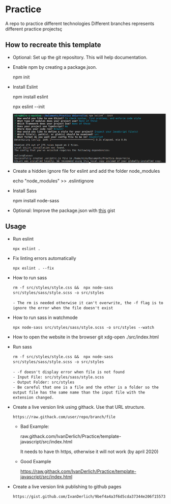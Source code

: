 # Practice
A repo to practice different technologies
Different branches represents different practice projectsç

## How to recreate this template

- Optional: Set up the git repository. This will help documentation.
    
- Enable npm by creating a package.json.

    npm init

- Install Eslint

    npm install eslint

    npx eslint --init

    ![Eslint](docs/eslint-install.png)

- Create a hidden ignore file for eslint and add the folder node_modules

    echo "node_modules" >> .eslintignore

- Install Sass

    npm install node-sass

- Optional: Improve the package.json with [this](https://gist.github.com/IvanDerlich/6d764da8a0723b1b845bb858dd59f458) gist


## Usage

- Run eslint

      npx eslint .

- Fix linting errors automatically

      npx eslint . --fix

- How to run sass 

      rm -f src/styles/style.css &&  npx node-sass src/styles/sass/style.scss -o src/styles

      - The rm is needed otherwise it can't overwrite, the -f flag is to ignore the error when the file doesn't exist

- How to run sass in watchmode

      npx node-sass src/styles/sass/style.scss -o src/styles --watch

- How to open the website in the browser
git
      xdg-open ./src/index.html

- Run sass

      rm -f src/styles/style.css &&  npx node-sass src/styles/sass/style.scss -o src/styles

      - -f doesn't display error when file is not found
      - Input File: src/styles/sass/style.scss
      - Output Folder: src/styles
      - Be careful that one is a file and the other is a folder so the output file has the same name than the input file with the extension changed.
  
- Create a live version link using githack. Use that URL structure.

      https://raw.githack.com/user/repo/branch/file

    - Bad Example:

      raw.githack.com/IvanDerlich/Practice/template-javascript/src/index.html

      It needs to have th https, otherwise it will not work (by april 2020)

    - Good Example

      https://raw.githack.com/IvanDerlich/Practice/template-javascript/src/index.html

- Create a live version link publishing to github pages

      https://gist.github.com/IvanDerlich/9bef4a4a3f6d5cda37344e206f15573a